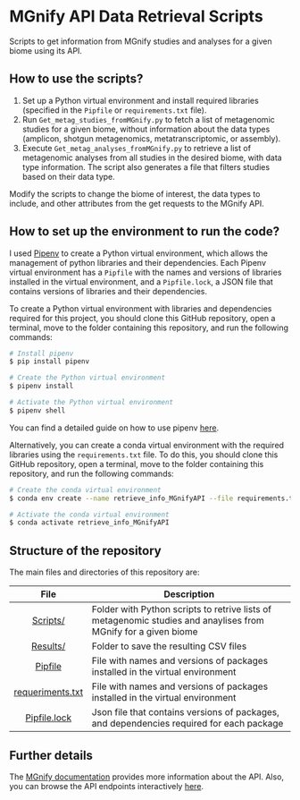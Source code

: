 # MGnify API Data Retrieval Scripts
Scripts to get information from MGnify studies and analyses for a given biome using its API.

## **How to use the scripts?**
1. Set up a Python virtual environment and install required libraries (specified in the `Pipfile` or `requirements.txt` file).
2. Run `Get_metag_studies_fromMGnify.py` to fetch a list of metagenomic studies for a given biome, without information about the data types (amplicon, shotgun metagenomics, metatranscriptomic, or assembly).
3. Execute `Get_metag_analyses_fromMGnify.py` to retrieve a list of metagenomic analyses from all studies in the desired biome, with data type information. The script also generates a file that filters studies based on their data type.

Modify the scripts to change the biome of interest, the data types to include, and other attributes from the get requests to the MGnify API.

## **How to set up the environment to run the code?**
I used [Pipenv](https://pipenv.pypa.io/en/latest/) to create a Python virtual environment, which allows the management of python libraries and their dependencies. Each Pipenv virtual environment has a `Pipfile` with the names and versions of libraries installed in the virtual environment, and a `Pipfile.lock`, a JSON file that contains versions of libraries and their dependencies.

To create a Python virtual environment with libraries and dependencies required for this project, you should clone this GitHub repository, open a terminal, move to the folder containing this repository, and run the following commands:

```bash
# Install pipenv
$ pip install pipenv

# Create the Python virtual environment 
$ pipenv install

# Activate the Python virtual environment 
$ pipenv shell
```

You can find a detailed guide on how to use pipenv [here](https://realpython.com/pipenv-guide/).

Alternatively, you can create a conda virtual environment with the required libraries using the `requirements.txt` file. To do this, you should clone this GitHub repository, open a terminal, move to the folder containing this repository, and run the following commands:

```bash
# Create the conda virtual environment
$ conda env create --name retrieve_info_MGnifyAPI --file requirements.txt

# Activate the conda virtual environment
$ conda activate retrieve_info_MGnifyAPI
```

## **Structure of the repository**
The main files and directories of this repository are:

|File|Description|
|:-:|---|
|[Scripts/](Scripts/)|Folder with Python scripts to retrive lists of metagenomic studies and anaylises from MGnify for a given biome|
|[Results/](Results/)|Folder to save the resulting CSV files|
|[Pipfile](Pipfile)|File with names and versions of packages installed in the virtual environment|
|[requeriments.txt](requeriments.txt)|File with names and versions of packages installed in the virtual environment|
|[Pipfile.lock](Pipfile.lock)|Json file that contains versions of packages, and dependencies required for each package|

## **Further details**
The [MGnify documentation](https://docs.mgnify.org/src/docs/api.html) provides more information about the API. Also, you can browse the API endpoints interactively [here](https://www.ebi.ac.uk/metagenomics/api/latest/).

